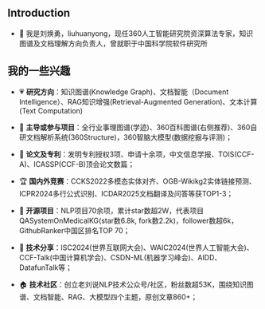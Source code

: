 ## Introduction
- 👋 我是刘焕勇，liuhuanyong，现任360人工智能研究院资深算法专家，知识图谱及文档理解方向负责人，曾就职于中国科学院软件研究所

## 我的一些兴趣
- 💗 **研究方向**：知识图谱(Knowledge Graph)、文档智能（Document Intelligence）、RAG知识增强(Retrieval-Augmented Generation)、文本计算(Text Computation)
  
- 🧵 **主导或参与项目**：全行业事理图谱(学迹)、360百科图谱(右侧推荐)、360自研文档解析系统(360Structure)，360智脑大模型(数据挖掘与评测)；
  
- 🛞 **论文及专利**：发明专利授权3项、申请十余项，中文信息学报、TOIS(CCF-A)、ICASSP(CCF-B)顶会论文数篇；
  
- 🏆 **国内外竞赛**：CCKS2022多模态实体对齐、OGB-Wikikg2实体链接预测、ICPR2024多行公式识别、ICDAR2025文档翻译及问答等获TOP1-3；
  
- 🎦 **开源项目**：NLP项目70余项，累计star数超2W，代表项目QASystemOnMedicalKG(star数6.8k, fork数2.2k)，follower数超6k，GithubRanker中国区排名TOP 70；
  
- 📐 **技术分享**：ISC2024(世界互联网大会)、WAIC2024(世界人工智能大会)、CCF-Talk(中国计算机学会)、CSDN-ML(机器学习峰会)、AIDD、DatafunTalk等；
  
- 🏠 **技术社区**：创立老刘说NLP技术公众号/社区，粉丝数超53K，围绕知识图谱、文档智能、RAG、大模型四个主题，原创文章860+；
